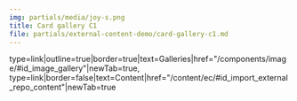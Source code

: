 ```yaml
---
img: partials/media/joy-s.png
title: Card gallery C1
file: partials/external-content-demo/card-gallery-c1.md
---
```


type=link|outline=true|border=true|text=Galleries|href="/components/image/#id_image_gallery"|newTab=true,
type=link|border=false|text=Content|href="/content/ec/#id_import_external_repo_content"|newTab=true